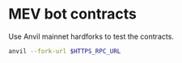 # MEV bot contracts

Use Anvil mainnet hardforks to test the contracts.

```bash
anvil --fork-url $HTTPS_RPC_URL
```